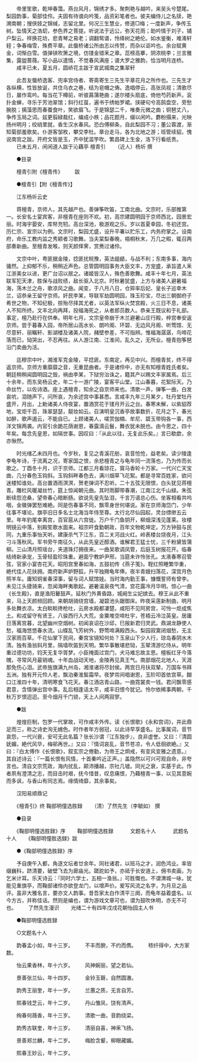 <!-- { "loadSidebar": true } -->
　　帝里笙歌，乾坤春霭。燕台风月，锦绣才多。聚荆艳与越吟，来吴头兮楚尾。梨园韵事，菊部佳伶。夫固有待谱向吟笺，品资彩笔者也。彼夫编侍儿之名牍，艳溯南朝；搜侠妓之锦缄，志留北里。何况三生慧业，修道□梅；一度新声，争传玉树。坠情天之浩刧，参色界之菩提。听说法于远公，弥天花雨；助吟情于刘子，铺户梨云。样换花坊，悲青琴之易老；调翻鸳谱，怜绛树之絶伦。如水鉴衡，难淆轩轾；争春梅雪，殊费平章。此蜃桥诸公所由志以传赞，而杂以讴吟也。余台赋黄金，词惭白雪。值弹铗吹箫之境，仿镂金错釆之章。蕊榜高搴，阴浓桃李；兰言雅集，露盥蔷薇。写小品以遣情，不觉春风满座；谱大罗之雅韵，恰当明月连桥。 
　　咸丰已未，夏五月，圆峤花主跋于宣武城南之集翠轩 

　　此吾友蜃桥逸客、兜率宫侍者、寄斋寄生三先生平章花月之所作也。三先生才各纵横，性皆放诞，共住乌衣之巷，结为皂帽之俦。逸唱停云，高张凤视；清歌尽日，屡作鸾吟。每当花下樽前，听彼菖蒲艳曲；遂尔楼头扇底，倚他芍药新声。衮扑金蝉，寻乐于芳池翠馆；斜行红虿，遍书于绣帕罗裙。挟硬句兮高鹄盘空，旁愁腕脱；摛藻思而春蚕食叶，笑欲眉飞。于是锦瑟二千，唯奏元微之曲；铜琶丈八，争传玉局之词。兹更翦緑裁红，编成小帙；品花题月，缀以闲吟。麝粉搨来，光映扬州明月；绞绡里就，香生汉水春风。恐白傅柳条，自此梨园不习；董公蓉渡，渐知菊部羞歌矣。仆游客邹枚，攀交李杜。章台走马，各为北地之游；班管续貂，愧说南宫之跋。开府文皆是玉，齐中犹滥竽吹。繁昌碑上生金，洛下行看纸贵。 
　　已未五月，闲闲道人跋于沁藕亭
檀青引 　　（近人）杨圻 撰 

　　●目录 

　　檀青引附《檀青传》 
　　跋 

　　●檀青引【附《檀青传》】 

　　江东杨圻云史 

　　蒋檀青，京师人，其先越产也。善弹筝吹笛，工南北曲。文宗时，乐部推第一。长安名士宴宾客，非檀青在座则不欢。初，高宗建圆明园于京师西北，园景宏丽。时海宇晏安，库帑充牣。高台深池，极游观之乐。岁以首夏幸园，冬初还宫。历仁宗、宣宗以为例。文宗时，梨园尤盛，设升平署以贮乐工，内务府掌之。设南府，命乐工教内监之秀颖者习歌舞。当夫棠梨春晚，梧桐秋末，万几之暇，辄召两部奏新曲。至檀青发喉，则天颜怿霁，赏赉过诸伶。 

　　文宗中叶，粤匪据金陵，捻匪扰皖豫，英法龃龉，与战不利；东南多事，海内骚然。上抑郁不乐，稍稍近声色。总管圆明园事务大臣文丰，方宠盛，承旨遣人釆江浙美女以进，更广台沼以居之。诸姬皆汉人，殊色善歌舞。咸丰十年七月，英法联军犯天津，胜保与战败绩，敌长驱入北京。时秋暑犹盛，上方与诸美人避暑福海，荡木兰之舟，歌凉风之曲。闻变，于八月八日，仓猝率后妃、皇长子巡幸木兰，诏恭亲王留守京师。奸民李某，导联军劫圆明园，珠玉珍宝，尽出三朝御府子希世之物，不知纪极，掠殆尽择其尤者，以英法军纵火焚宫殿，火三日不息，诸美人不知所终。文丰北向再拜，投福海死之，从者郎员数人。恭亲王既议和于礼部。事定，檀乃赴行在供奉。明年七月，文宗皇帝崩于木兰避暑山庄行殿，梓宫奉安返京师。尝于暮春入园，帝所居山高水长、朗吟阁、环碧、无边风月阁、听莺馆、无尽意轩、丽瞩轩、影湖楼及诸美人院，赭壁参差，不可指辨。惟福海潺潺，鸟啼花落而已，恸哭出，不忍再往。从人游江南、江淮间，乱久之，无所业。檀青抱筝琶沿门卖曲为活。 

　　迄穆宗中叶，湘淮军克金陵，平捻匪。东南定，再见中兴。而檀青贫，终不得返京师。京师方重靡靡之音，无重昆曲者。于是诸伶中，亦无有知檀青姓氏者矣。朝廷稍稍闻圆明园之毁，祸由李某，下狱穷治诛之，籍其产以赐文丰家属焉。后三十余年，而东吴杨云史，年二十一游广陵，宴客平山堂。江山春暮，花絮际天。乃命丝竹，以佐诗酒。座上遇檀青，知余之自京师来也。清歌一声，弹筝一曲，白发哀吭，泪随声下。问所哀，为余述宫中事甚悉。言咸丰九年三月某夕，牡丹堂牡丹盛开，月出，上勅诸美人侍夜宴，置酒赏花于镂月开云之台。春寒未解，以紫貂荐地，宝炬千百，珠翠瑟瑟，靓妆如云。召演明皇沉香亭故事数折，花月之下，春光如醉，歌声遏云，不能自已。上顾诸美人，嗟赏伽楠、牟尼、碧玉带钩各一事，西洋文锦两袭。内官引余跪花荫谢恩，春露滴云鬟，舞衣犹未脱也。由今思之，四十年矣。每念先皇恩，如隔世事。因叹曰：『从此以往，无复此乐矣。』言已欷歔，余亦愀然。 

　　时光绪乙未四月也。今岁秋，复见之青溪花舫，哀音怆怆，益老矣。读少陵逢李龟年诗，于流离之况，寄家国之恨，余悲檀青之与龟年同一流落也，乃为传而长歌之。丁酉冬十月，识于京师。江都三月看琼花，寳马香轮十万家。一代兴亡天宝曲，几分春色玉钩斜。玉钩斜畔春色去，满川烟草飞花絮。都是寻常百姓家，欲问迷楼知谁处。高台置酒雨溟溟，贺老弹词不忍听。二十五弦无限恨，白头犹见蒋檀青。雕栏风暖凝丝竹，筵上惊闻朝元曲。其时雨脚带春潮，江南江北千山緑。朱弦断续怨沧桑，望帝春心暗断肠。欲说先皇先坠泪，千言万语总心伤。坐客相看共呜咽，金徽弹罢愁难絶。同是伤春事不同，飘零身世何堪说。家在京师海岱门，少年往事不堪论。旗亭旧日多名士北海当年侍至尊。太行北尽仙园起，灵台缥缈五云里。年年豹尾幸离宫，百官扈从六宫徙。万户千门鱼钥开，柳烟深浅见蓬莱。妆楼明镜云中落，别殿笙歌水面来。祖宗旰食勤朝政，百年文物乾坤定。万方钟鼓与民同，九重乐事怡天听。建康杀气下江东，百二关河战火红。岭表楼台烧夜月，江头刁斗落秋风。军书旁午南征久，从此先皇近醇酒。谁解君王猛士忧，三千粉黛皆蒲柳。三山清月照瑶台，夹道珠灯拥夜来。一曲吴歌调凤管，后庭玉树报花开。临春结绮新承宠，玉骨轻盈珍珠重。避面宁教妒尹邢，当筵未许怜张孔。太液春寒召管弦，官家小宴杏花天。昭阳宫里春如海，五鼓初传《燕子笺》。鞓红照睡繁华重，絶代佳人花扶拥。南府新声妒野狐，升平独赐龟年俸。夜半青娥扫落花，深宫月色照羊车。庸知铜雀春深事，留与词人赋馆娃。当时海内勤王事，慷慨誓师有曾李。未见江头捷骑来，忽闻海畔夷歌起。避暑温泉夜气清，宫花露冷月华明。惊心一曲《长生殿》，直是渔阳鼙鼓声。延秋门外黄昏路，城阙生尘妃嫔去。穆王从此不重来，马上天颜频回顾。来朝胡骑绕宫墙，凝碧池头踞御床。昨夜采莲新制曲，明月多处舞衣凉。太白睒睒搀枪吐，云房水殿都凄楚。咸阳不见阿房宫，可怜一炬成焦土。和戎留守有贤王，八骏西行入大荒。金粟堆空啼杜宇，苍梧云冷泣英皇。居庸日落离宫暮，北望幽州空烟树。初闻哀诏在沙邱，巳报新君归灵武。鼎湖龙静使人愁，福海悠悠春水流。山蝶乱飞芳树外，野莺啼满殿西头。梨园寂寞闭烟愁，无主汉家雨百草。千花仙掌下民间，秦宫宝镜知何处？玉泉山下少人行，琼岛春阴水木清。独有渔翁斜月里，隔墙吹笛到天明。繁华事散堪悲恸，玉辇清游忆侍从。明年重过德功坊，钧天无复华胥梦。小臣掩面过宫门，犬马难忘故主恩。檀板红牙今落魄，寻常风月最销魂。十年血战动天地，金陵再见真王气。南部烟花北地人，天涯那免伤心泪。武帝旌旗满九州岛，湘淮诸将尽封侯。两宫日月扶双辇，万国车书拜五洲。独有开元伶人老，飘泊秦淮鬓霜早。夜梦帘间唱谢恩，玉阶叩首依宫草。餬口江淮四十年，清明寒食飞花天。春江酒店青山路，一曲霓裳卖一钱。君问飘零感君意，含情弹出宫中事。乱后相逢话太平，咸丰旧恨今犹记。怜尔依稀事两朝，千秋万岁恨迢迢。至今烟月千门锁，天上人间两寂寥。 

　　●跋 

　　煌煌巨制，包罗一代掌故，可作咸丰外传。读《长恨歌》《永和宫词》，并此鼎足而三，称之诗史洵无媿色。时作者年方弱冠，以此诗早享盛名。比事属词，音节哀怨，一代兴衰，安可无此名篇？张长沙谓『江东独步』，良非虚誉。又曰：『清圆妩媚，絶代风华，梅邨再世。』又曰：『情词哀乱，音节苍凉，令人低徊欲絶。』又曰：『白太傅作《长恨歌》，叙玄宗之倦勤，为帝王之炯戒，有变风变雅之遗意。』其自述诗云：『一篇长恨有风情，十首秦吟近正声。』盖隐然以可兴可观自命，非夸言也。清自文宗荒政，海内扰乱，颠沛播越，宗社几墟。同光之衰，实基于此。作者夙有澄清之志，而目击时艰，抚今惜昔，叹息痛恨，乃藉檀青一事，以见其意婉而多讽，与香山有同志焉。缘情绮靡，其余事矣。 

　　汉阳易顺鼎记 

　　《檀青引》终
鞠部明僮选胜録 　　（清）了然先生（李毓如） 撰 

　　●目录 

　　《鞠部明僮选胜録》序 
　　鞠部明僮选胜録 
　　　文题名十人 
　　　武题名十人 
　　《鞠部明僮胜选録》跋 

　　●《鞠部明僮选胜録》序 

　　予自庚午入都，角逐文坛者廿余年。同社诸君，以班马之才，润色鸿业。率皆缀巍科，跻清要，破壁飞去为廊庙光。蹉跎如予，亦祗于长安道上，佣书卖画，为乞米计耳。乐天诗云：『同时六学士，五相一渔翁。』可胜慨也。不谓渭城一咏，犹能见重旗亭，而鞠部诸伶亦欲登龙门，以增声价。爰写风流之名字，为月旦之品评。虽非大雅名言，要亦文人韵事。昔吾家太白作清平三阕，而龟年益着盛名。以今方古，并称佳话。然则是编也，谓为游戏文章可也，谓为鼓吹休明，亦无不可也。 
　　了然先生漫识 
　　光绪二十有四年戊戌花朝怡园主人书 

　　●鞠部明僮选胜録 

　　○文题名十人 

　　韵春孟小如，年十三岁。 
　　不丰而腴，不约而儁。 
　　秾纤得中，大方家数。 

　　怡云果香林，年十六岁。 
　　风神婉丽，望之若仙。 

　　景善张兰仙，年十四岁。 
　　金铃玉磬，自然圆澈。 

　　韵秀王丽奎，年十一岁。 
　　兰蕙之质，无言自芳。 

　　熙春钱芝云，年十二岁。 
　　丹山雏凤，饶有清声。 

　　绚春何薇香，年十三岁。 
　　清歌一曲，音韵绕梁。 

　　韵秀古联奎，年十三岁。 
　　清丽自喜，神釆飞扬。 

　　景善郑兰麟，年十二岁。 
　　梅脸含颦，柳眼藏媚。 

　　熙春王妙云，年十二岁。 
